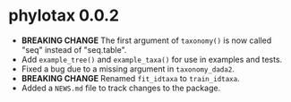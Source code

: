 # phylotax 0.0.2

* **BREAKING CHANGE** The first argument of `taxonomy()` is now called "seq"
  instead of "seq.table".
* Add `example_tree()` and `example_taxa()` for use in examples and tests.
* Fixed a bug due to a missing argument in `taxonomy_dada2`.
* **BREAKING CHANGE** Renamed `fit_idtaxa` to `train_idtaxa`.
* Added a `NEWS.md` file to track changes to the package.
